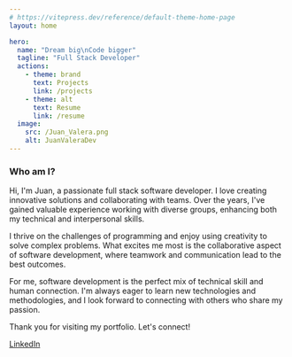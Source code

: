 ```yaml
---
# https://vitepress.dev/reference/default-theme-home-page
layout: home

hero:
  name: "Dream big\nCode bigger"
  tagline: "Full Stack Developer"
  actions:
    - theme: brand
      text: Projects
      link: /projects
    - theme: alt
      text: Resume
      link: /resume
  image:
    src: /Juan_Valera.png
    alt: JuanValeraDev
---
```


### Who am I?

<!--
    TODO: 
    -   Modificar CV para que la letra sea más grande.
    -   Poner la opción de cambiar de idioma
    -   Hacer nuevas fotos de los proyectos, que se vean mejor y que tengan todas las mismas dimensiones (carrusel)
    -   Añadir proyecto Dashboard NextJS
    -   Añadir proyecto web exercises
-->
Hi, I'm Juan, a passionate full stack software developer. I love creating innovative solutions and collaborating with teams. Over the years, I've gained valuable
experience working with diverse groups, enhancing both my technical and interpersonal skills.

I thrive on the challenges of programming and enjoy using creativity to solve complex problems. What excites me most is
the collaborative aspect of software development, where teamwork and communication lead to the best outcomes.

For me, software development is the perfect mix of technical skill and human connection. I'm always eager to learn new
technologies and methodologies, and I look forward to connecting with others who share my passion.

Thank you for visiting my portfolio. Let's connect!

<a href="https://www.linkedin.com/in/juan-valera-reales/" target=”_blank”>
<span class="px-4 py-2 text-sm font-semibold bg-zinc-200 dark:bg-zinc-700 text-gray-800 dark:text-gray-100/75 rounded-full">LinkedIn</span></a>




